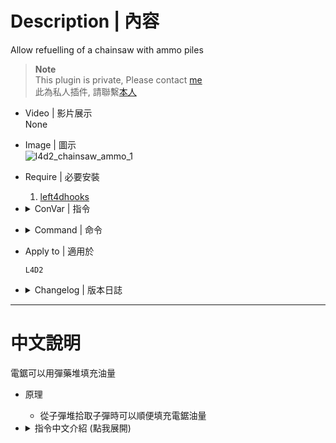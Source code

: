 # Description | 內容
Allow refuelling of a chainsaw with ammo piles

> __Note__ <br/>
This plugin is private, Please contact [me](https://github.com/fbef0102/Game-Private_Plugin#私人插件列表-private-plugins-list)<br/>
此為私人插件, 請聯繫[本人](https://github.com/fbef0102/Game-Private_Plugin#私人插件列表-private-plugins-list)

* Video | 影片展示
<br/>None

* Image | 圖示
    <br/>![l4d2_chainsaw_ammo_1](image/l4d2_chainsaw_ammo_1.gif)

* Require | 必要安裝
    1. [left4dhooks](https://forums.alliedmods.net/showthread.php?t=321696)

* <details><summary>ConVar | 指令</summary>

    * cfg/sourcemod/l4d_infinite_clip.cfg
        ```php
        // 0=Plugin off, 1=Plugin on.
        l4d2_chainsaw_ammo_enable "1"

        // If 1, Remove a chainsaw if it empty
        l4d2_chainsaw_ammo_remove "0"

        // If 1, Enable dropping a chainsaw with Reload button
        l4d2_chainsaw_ammo_drop "0"

        // How message displays. (0: Disable, 1:In chat, 2: In Hint Box, 3: In center text)
        l4d2_chainsaw_ammo_announce_type "1"
        ```
</details>

* <details><summary>Command | 命令</summary>
    
    None
</details>

* Apply to | 適用於
    ```
    L4D2
    ```

* <details><summary>Changelog | 版本日誌</summary>

    * v1.0 (2024-4-28)
        * Initial Release
</details>

- - - -
# 中文說明
電鋸可以用彈藥堆填充油量

* 原理
    * 從子彈堆拾取子彈時可以順便填充電鋸油量

* <details><summary>指令中文介紹 (點我展開)</summary>

    * cfg/sourcemod/l4d_infinite_clip.cfg
        ```php
        // 0=關閉插件, 1=啟動插件
        l4d2_chainsaw_ammo_enable "1"

        // 為1時，如果電鋸沒油了，會消失 (0=不消失)
        l4d2_chainsaw_ammo_remove "0"

        // 為1時，按下Ｒ鍵可以丟下電鋸 (0=關閉)
        l4d2_chainsaw_ammo_drop "0"

        // 填充電鋸的訊息該如何顯示. (0: 不提示, 1: 聊天框, 2: 黑底白字框, 3: 螢幕正中間)
        l4d2_chainsaw_ammo_announce_type "1"
        ```
        ```
</details>